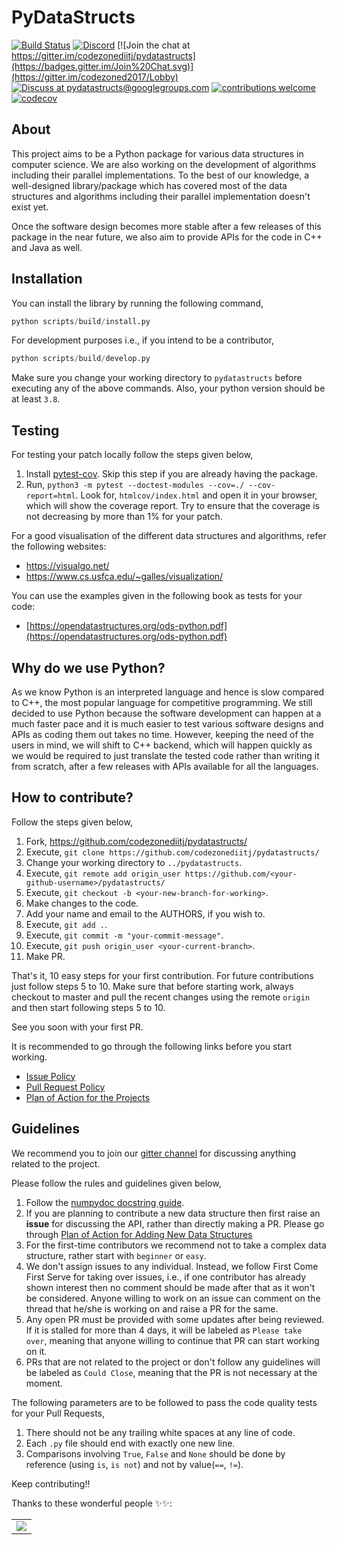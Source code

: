 PyDataStructs
=============

[![Build Status](https://github.com/codezonediitj/pydatastructs/actions/workflows/ci.yml/badge.svg)](https://github.com/codezonediitj/pydatastructs/actions) [![Discord](https://badgen.net/badge/icon/discord?icon=discord&label)](https://discord.gg/PwY7wQDG5G) [![Join the chat at https://gitter.im/codezonediitj/pydatastructs](https://badges.gitter.im/Join%20Chat.svg)](https://gitter.im/codezoned2017/Lobby) [![Discuss at pydatastructs@googlegroups.com](https://img.shields.io/badge/discuss-pydatastructs%40googlegroups.com-blue.svg)](https://groups.google.com/forum/#!forum/pydatastructs) [![contributions welcome](https://img.shields.io/badge/contributions-welcome-brightgreen.svg?style=flat)](https://github.com/codezonediitj/pydatastructs/pulls) [![codecov](https://codecov.io/gh/codezonediitj/pydatastructs/branch/master/graph/badge.svg)](https://codecov.io/gh/codezonediitj/pydatastructs)

About
-----

This project aims to be a Python package for various data structures in computer science. We are also working on the development of algorithms including their parallel implementations. To the best of our knowledge, a well-designed library/package which has covered most of the data structures and algorithms including their parallel implementation doesn't exist yet.

Once the software design becomes more stable after a few releases of this package in the near future, we also aim to provide APIs for the code in C++ and Java as well.

Installation
------------

You can install the library by running the following command,

```python
python scripts/build/install.py
```

For development purposes i.e., if you intend to be a contributor,

```python
python scripts/build/develop.py
```

Make sure you change your working directory to `pydatastructs` before executing any of the above commands. Also, your python version should be at least `3.8`.

Testing
-------

For testing your patch locally follow the steps given below,

1. Install [pytest-cov](https://pypi.org/project/pytest-cov/). Skip this step if you are already having the package.
2. Run, `python3 -m pytest --doctest-modules --cov=./ --cov-report=html`. Look for, `htmlcov/index.html` and open it in your browser, which will show the coverage report. Try to ensure that the coverage is not decreasing by more than 1% for your patch.

For a good visualisation of the different data structures and algorithms, refer the following websites:
- https://visualgo.net/
- https://www.cs.usfca.edu/~galles/visualization/

You can use the examples given in the following book as tests for your code:
- [https://opendatastructures.org/ods-python.pdf](https://opendatastructures.org/ods-python.pdf)

Why do we use Python?
------------------

As we know Python is an interpreted language and hence is slow compared to C++, the most popular language for competitive programming. We still decided to use Python because the software development can happen at a much faster pace and it is much easier to test various software designs and APIs as coding them out takes no time. However, keeping the need of the users in mind, we will shift to C++ backend,  which will happen quickly as we would be required to just translate the tested code rather than writing it from scratch, after a few releases with APIs available for all the languages.

How to contribute?
------------------

Follow the steps given below,

1. Fork, https://github.com/codezonediitj/pydatastructs/
2. Execute, `git clone https://github.com/codezonediitj/pydatastructs/`
3. Change your working directory to `../pydatastructs`.
4. Execute, `git remote add origin_user https://github.com/<your-github-username>/pydatastructs/`
5. Execute, `git checkout -b <your-new-branch-for-working>`.
6. Make changes to the code.
7. Add your name and email to the AUTHORS, if you wish to.
8. Execute, `git add .`.
9. Execute, `git commit -m "your-commit-message"`.
10. Execute, `git push origin_user <your-current-branch>`.
11. Make PR.

That's it, 10 easy steps for your first contribution. For future contributions just follow steps 5 to 10. Make sure that before starting work, always checkout to master and pull the recent changes using the remote `origin` and then start following steps 5 to 10.

See you soon with your first PR.

It is recommended to go through the following links before you start working.

- [Issue Policy](https://github.com/codezonediitj/pydatastructs/wiki/Issue-Policy)
- [Pull Request Policy](https://github.com/codezonediitj/pydatastructs/wiki/Pull-Request-Policy)
- [Plan of Action for the Projects](https://github.com/codezonediitj/pydatastructs/wiki/Plan-of-Action-for-the-Projects)


Guidelines
----------

We recommend you to join our [gitter channel](https://gitter.im/codezoned2017/Lobby) for discussing anything related to the project.

Please follow the rules and guidelines given below,

1. Follow the [numpydoc docstring guide](https://numpydoc.readthedocs.io/en/latest/format.html).
2. If you are planning to contribute a new data structure then first raise an **issue** for discussing the API, rather than directly making a PR. Please go through [Plan of Action for Adding New Data Structures](https://github.com/codezonediitj/pydatastructs/wiki/Plan-of-Action-for-Adding-New-Data-Structures)
3. For the first-time contributors we recommend not to take a complex data structure, rather start with `beginner` or `easy`.
4. We don't assign issues to any individual. Instead, we follow First Come First Serve for taking over issues, i.e., if one contributor has already shown interest then no comment should be made after that as it won't be considered. Anyone willing to work on an issue can comment on the thread that he/she is working on and raise a PR for the same.
5. Any open PR must be provided with some updates after being reviewed. If it is stalled for more than 4 days, it will be labeled as `Please take over`, meaning that anyone willing to continue that PR can start working on it.
6. PRs that are not related to the project or don't follow any guidelines will be labeled as `Could Close`, meaning that the PR is not necessary at the moment.

The following parameters are to be followed to pass the code quality tests for your Pull Requests,

1. There should not be any trailing white spaces at any line of code.
2. Each `.py` file should end with exactly one new line.
3. Comparisons involving `True`, `False` and `None` should be done by
reference (using `is`, `is not`) and not by value(`==`, `!=`).

Keep contributing!!

Thanks to these wonderful people ✨✨:

<table>
    <tr>
        <td>
            <a href="https://github.com/codezonediitj/pydatastructs/graphs/contributors">
                  <img src="https://contrib.rocks/image?repo=codezonediitj/pydatastructs" />
            </a>
        </td>
    </tr>
</table>
